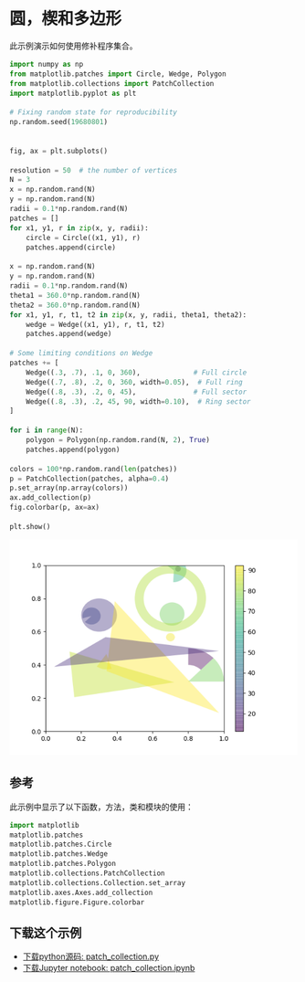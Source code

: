# 圆，楔和多边形

此示例演示如何使用修补程序集合。

```python
import numpy as np
from matplotlib.patches import Circle, Wedge, Polygon
from matplotlib.collections import PatchCollection
import matplotlib.pyplot as plt

# Fixing random state for reproducibility
np.random.seed(19680801)


fig, ax = plt.subplots()

resolution = 50  # the number of vertices
N = 3
x = np.random.rand(N)
y = np.random.rand(N)
radii = 0.1*np.random.rand(N)
patches = []
for x1, y1, r in zip(x, y, radii):
    circle = Circle((x1, y1), r)
    patches.append(circle)

x = np.random.rand(N)
y = np.random.rand(N)
radii = 0.1*np.random.rand(N)
theta1 = 360.0*np.random.rand(N)
theta2 = 360.0*np.random.rand(N)
for x1, y1, r, t1, t2 in zip(x, y, radii, theta1, theta2):
    wedge = Wedge((x1, y1), r, t1, t2)
    patches.append(wedge)

# Some limiting conditions on Wedge
patches += [
    Wedge((.3, .7), .1, 0, 360),             # Full circle
    Wedge((.7, .8), .2, 0, 360, width=0.05),  # Full ring
    Wedge((.8, .3), .2, 0, 45),              # Full sector
    Wedge((.8, .3), .2, 45, 90, width=0.10),  # Ring sector
]

for i in range(N):
    polygon = Polygon(np.random.rand(N, 2), True)
    patches.append(polygon)

colors = 100*np.random.rand(len(patches))
p = PatchCollection(patches, alpha=0.4)
p.set_array(np.array(colors))
ax.add_collection(p)
fig.colorbar(p, ax=ax)

plt.show()
```

![圆，楔和多边形示例](/static/images/gallery/sphx_glr_patch_collection_001.png)

## 参考

此示例中显示了以下函数，方法，类和模块的使用：

```python
import matplotlib
matplotlib.patches
matplotlib.patches.Circle
matplotlib.patches.Wedge
matplotlib.patches.Polygon
matplotlib.collections.PatchCollection
matplotlib.collections.Collection.set_array
matplotlib.axes.Axes.add_collection
matplotlib.figure.Figure.colorbar
```

## 下载这个示例
            
- [下载python源码: patch_collection.py](https://matplotlib.org/_downloads/patch_collection.py)
- [下载Jupyter notebook: patch_collection.ipynb](https://matplotlib.org/_downloads/patch_collection.ipynb)